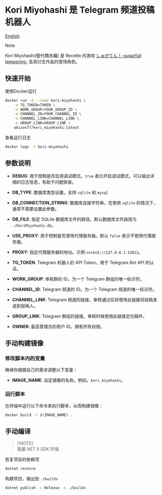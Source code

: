 # Kori Miyohashi 是 Telegram 频道投稿机器人

[English](https://github.com/Akizon77/KoriMiyohashi/blob/main/readme_en.md)

> [!NOTE]  
> Kori Miyohashi(聖代橋氷織) 是 Recette 的游戏 [しゅがてん！-sugarfull tempering-](https://store.steampowered.com/app/2374590/Sugar_Sweet_Temptation/?l=schinese)  及其衍生作品的登场角色。

## 快速开始

使用Docker运行

```bash
docker run -d --name kori-miyohashi \
    -e TG_TOKEN=TOKEN \
    -e WORK_GROUP=YOUR_GROUP_ID \
    -e CHANNEL_ID=YOUR_CHANNEL_ID \
    -e CHANNEL_LINK=CHANNEL_LINK \
    -e GROUP_LINK=GROUP_LINK \
    akizon77/kori_miyohashi:latest
```

查看运行日志

```bash
docker logs -f kori-miyohashi
```

## 参数说明

- **DEBUG**: 用于控制是否启用调试模式。`true` 表示开启调试模式，可以输出详细的日志信息，有助于问题排查。

- **DB_TYPE**: 数据库类型设置。支持 `sqlite` 和 `mysql`

- **DB_CONNECTION_STRING**: 数据库连接字符串。在使用 `sqlite` 的情况下，通常不需要设置此参数。

- **DB_FILE**: 指定 SQLite 数据库文件的路径。默认数据库文件路径为 `./KoriMiyohashi.db`。

- **USE_PROXY**: 用于控制是否使用代理服务器。默认 `false` 表示不使用代理服务器。

- **PROXY**: 指定代理服务器的地址。示例 `socks5://127.0.0.1:12612`。

- **TG_TOKEN**: Telegram 机器人的 API Token。用于 Telegram Bot API 的认证。

- **WORK_GROUP**: 审核群的 ID。为一个 Telegram 群组的唯一标识符。

- **CHANNEL_ID**: Telegram 频道的 ID。为一个 Telegram 频道的唯一标识符。

- **CHANNEL_LINK**: Telegram 频道的链接。审核通过后将使用此链接将投稿发送到投稿人。

- **GROUP_LINK**: Telegram 群组的链接。审核时候使用此链接定位稿件。

- **OWNER**: 最高管理员的用户 ID。拥有所有权限。

## 手动构建镜像

### 修改脚本内的变量

确保你根据自己的需求调整以下变量：

- **IMAGE_NAME**: 设定镜像的名称。例如，`kori_miyohashi`。

### 运行脚本

在终端中运行以下命令来执行脚本，从而构建镜像：

```bash
docker build -t $(IMAGE_NAME) .
```

## 手动编译
>
> [!NOTE]  
> 需要.NET 8 SDK 环境

恢复项目的依赖项

```bash
dotnet restore
```

构建项目，输出到 `./builds`

```bash
dotnet publish -c Release -o ./builds
```

